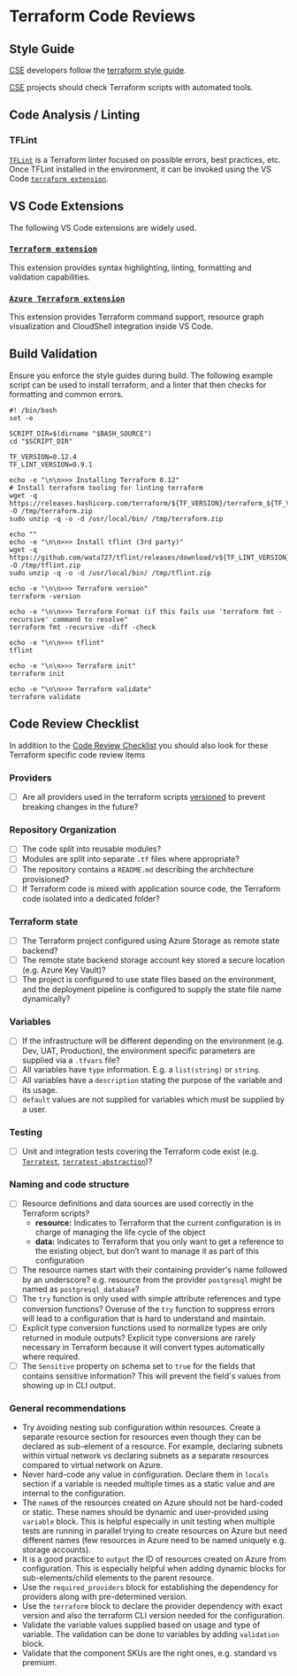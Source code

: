 # Terraform Code Reviews

## Style Guide

[CSE](../../CSE.md) developers follow the [terraform style guide](https://github.com/jonbrouse/terraform-style-guide/blob/master/README.md).

[CSE](../../CSE.md) projects should check Terraform scripts with automated tools.

## Code Analysis / Linting

### TFLint

[`TFLint`](https://github.com/terraform-linters/tflint) is a Terraform linter focused on possible errors, best practices, etc. Once TFLint installed in the environment, it can be invoked using the VS Code [`terraform extension`](https://marketplace.visualstudio.com/items?itemName=mauve.terraform).

## VS Code Extensions

The following VS Code extensions are widely used.

### [`Terraform extension`](https://marketplace.visualstudio.com/items?itemName=mauve.terraform)

This extension provides syntax highlighting, linting, formatting and validation capabilities.

### [`Azure Terraform extension`](https://marketplace.visualstudio.com/items?itemName=ms-azuretools.vscode-azureterraform)

This extension provides Terraform command support, resource graph visualization and CloudShell integration inside VS Code.

## Build Validation

Ensure you enforce the style guides during build. The following example script can be used to install terraform, and a linter that
then checks for formatting and common errors.

```shell
#! /bin/bash
set -e

SCRIPT_DIR=$(dirname "$BASH_SOURCE")
cd "$SCRIPT_DIR"

TF_VERSION=0.12.4
TF_LINT_VERSION=0.9.1

echo -e "\n\n>>> Installing Terraform 0.12"
# Install terraform tooling for linting terraform
wget -q https://releases.hashicorp.com/terraform/${TF_VERSION}/terraform_${TF_VERSION}_linux_amd64.zip -O /tmp/terraform.zip
sudo unzip -q -o -d /usr/local/bin/ /tmp/terraform.zip

echo ""
echo -e "\n\n>>> Install tflint (3rd party)"
wget -q https://github.com/wata727/tflint/releases/download/v${TF_LINT_VERSION}/tflint_linux_amd64.zip -O /tmp/tflint.zip
sudo unzip -q -o -d /usr/local/bin/ /tmp/tflint.zip

echo -e "\n\n>>> Terraform version"
terraform -version

echo -e "\n\n>>> Terraform Format (if this fails use 'terraform fmt -recursive' command to resolve"
terraform fmt -recursive -diff -check

echo -e "\n\n>>> tflint"
tflint

echo -e "\n\n>>> Terraform init"
terraform init

echo -e "\n\n>>> Terraform validate"
terraform validate
```

## Code Review Checklist

In addition to the [Code Review Checklist](../process-guidance/reviewer-guidance.md) you should also look for these Terraform specific code review items

### Providers

* [ ] Are all providers used in the terraform scripts [versioned](https://www.terraform.io/language/providers/requirements#best-practices-for-provider-versions) to prevent breaking changes in the future?

### Repository Organization

* [ ] The code split into reusable modules?
* [ ] Modules are split into separate `.tf` files where appropriate?
* [ ] The repository contains a `README.md` describing the architecture provisioned?
* [ ] If Terraform code is mixed with application source code, the Terraform code isolated into a dedicated folder?

### Terraform state

* [ ] The Terraform project configured using Azure Storage as remote state backend?
* [ ] The remote state backend storage account key stored a secure location (e.g. Azure Key Vault)?
* [ ] The project is configured to use state files based on the environment, and the deployment pipeline is configured to supply the state file name dynamically?

### Variables

* [ ] If the infrastructure will be different depending on the environment (e.g. Dev, UAT, Production), the environment specific parameters are supplied via a `.tfvars` file?
* [ ] All variables have `type` information. E.g. a `list(string)` or `string`.
* [ ] All variables have a `description` stating the purpose of the variable and its usage.
* [ ] `default` values are not supplied for variables which must be supplied by a user.

### Testing

* [ ] Unit and integration tests covering the Terraform code exist (e.g. [`Terratest`](https://terratest.gruntwork.io/), [`terratest-abstraction`](https://github.com/microsoft/terratest-abstraction))?

### Naming and code structure

* [ ] Resource definitions and data sources are used correctly in the Terraform scripts?
  * **resource:** Indicates to Terraform that the current configuration is in charge of managing the life cycle of the object
  * **data:** Indicates to Terraform that you only want to get a reference to the existing object, but don’t want to manage it as part of this configuration
* [ ] The resource names start with their containing provider's name followed by an underscore? e.g. resource from the provider `postgresql` might be named as `postgresql_database`?
* [ ] The `try` function is only used with simple attribute references and type conversion functions? Overuse of the `try` function to suppress errors will lead to a configuration that is hard to understand and maintain.
* [ ] Explicit type conversion functions used to normalize types are only returned in module outputs? Explicit type conversions are rarely necessary in Terraform because it will convert types automatically where required.
* [ ] The `Sensitive` property on schema set to `true` for the fields that contains sensitive information? This will prevent the field's values from showing up in CLI output.

### General recommendations

* Try avoiding nesting sub configuration within resources. Create a separate resource section for resources even though they can be declared as sub-element of a resource. For example, declaring subnets within virtual network vs declaring subnets as a separate resources compared to virtual network on Azure.
* Never hard-code any value in configuration. Declare them in `locals` section if a variable is needed multiple times as a static value and are internal to the configuration.
* The `name`s of the resources created on Azure should not be hard-coded or static. These names should be dynamic and user-provided using `variable` block. This is helpful especially in unit testing when multiple tests are running in parallel trying to create resources on Azure but need different names (few resources in Azure need to be named uniquely e.g. storage accounts).
* It is a good practice to `output` the ID of resources created on Azure from configuration. This is especially helpful when adding dynamic blocks for sub-elements/child elements to the parent resource.
* Use the `required_providers` block for establishing the dependency for providers along with pre-determined version.
* Use the `terraform` block to declare the provider dependency with exact version and also the terraform CLI version needed for the configuration.
* Validate the variable values supplied based on usage and type of variable. The validation can be done to variables by adding `validation` block.
* Validate that the component SKUs are the right ones, e.g. standard vs premium.
